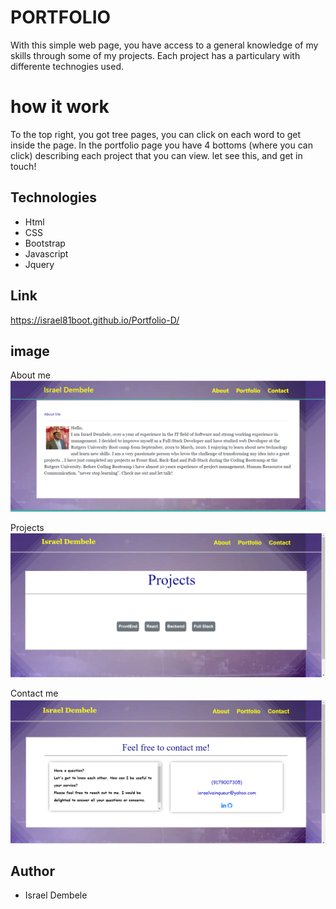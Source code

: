# PORTFOLIO 
With this simple web page, you have access to a general knowledge of my skills through some of my projects. Each project has a particulary with differente technogies used.  

# how it work 
To the top right, you got tree pages, you can click on each word to get inside the page. In the portfolio page you have 4 bottoms (where you can click) describing each project that you can view. let see this, and get in touch!  

## Technologies 
- Html 
- CSS 
- Bootstrap 
- Javascript 
- Jquery 

## Link 
https://israel81boot.github.io/Portfolio-D/

## image 

About me 
![](./assets/img/2020-04-06%20(4).png) 


Projects 
![](./assets/img/2020-04-06%20(3).png)

Contact me
![](./assets/img/2020-04-06%20(2).png) 

## Author 
- Israel Dembele


